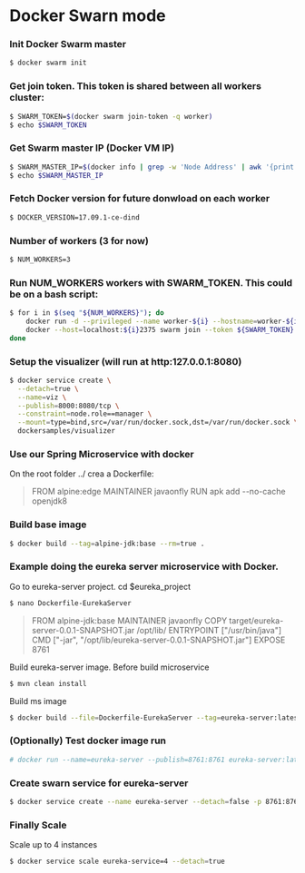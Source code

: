 # Docker Swarn mode
### Init Docker Swarm master
```sh
$ docker swarm init
```
### Get join token. This token is shared between all workers cluster:
```sh
$ SWARM_TOKEN=$(docker swarm join-token -q worker)
$ echo $SWARM_TOKEN
```
### Get Swarm master IP (Docker VM IP)
```sh
$ SWARM_MASTER_IP=$(docker info | grep -w 'Node Address' | awk '{print $3}')
$ echo $SWARM_MASTER_IP
```
### Fetch Docker version for future donwload on each worker
```sh
$ DOCKER_VERSION=17.09.1-ce-dind
```
### Number of workers (3 for now)
```sh
$ NUM_WORKERS=3
```
### Run NUM_WORKERS workers with SWARM_TOKEN. This could be on a bash script:
```sh
$ for i in $(seq "${NUM_WORKERS}"); do
	docker run -d --privileged --name worker-${i} --hostname=worker-${i} -p ${i}2375:2375 docker:${DOCKER_VERSION}
	docker --host=localhost:${i}2375 swarm join --token ${SWARM_TOKEN} ${SWARM_MASTER_IP}:2377
done
```
### Setup the visualizer (will run at http:127.0.0.1:8080)
```sh
$ docker service create \
  --detach=true \
  --name=viz \
  --publish=8000:8080/tcp \
  --constraint=node.role==manager \
  --mount=type=bind,src=/var/run/docker.sock,dst=/var/run/docker.sock \
  dockersamples/visualizer
```

### Use our Spring Microservice with docker
On the root folder ../ crea a Dockerfile:
>FROM alpine:edge
>MAINTAINER javaonfly
>RUN apk add --no-cache openjdk8
### Build base image
```sh
$ docker build --tag=alpine-jdk:base --rm=true .
```
### Example doing the eureka server microservice with Docker.
Go to eureka-server project. cd $eureka_project
```sh
$ nano Dockerfile-EurekaServer
```
> FROM alpine-jdk:base
> MAINTAINER javaonfly
> COPY target/eureka-server-0.0.1-SNAPSHOT.jar /opt/lib/
> ENTRYPOINT ["/usr/bin/java"]
> CMD ["-jar", "/opt/lib/eureka-server-0.0.1-SNAPSHOT.jar"]
> EXPOSE 8761

Build eureka-server image.
Before build microservice
```sh
$ mvn clean install
```
Build ms image
```sh
$ docker build --file=Dockerfile-EurekaServer --tag=eureka-server:latest --rm=true .
```
### (Optionally) Test docker image run
```sh
# docker run --name=eureka-server --publish=8761:8761 eureka-server:latest
```

### Create swarn service for eureka-server
```sh
$ docker service create --name eureka-server --detach=false -p 8761:8761 eureka-server:latest
```

### Finally Scale
Scale up to 4 instances
```sh
$ docker service scale eureka-service=4 --detach=true
```
